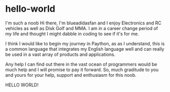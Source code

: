 # hello-world
I'm such a noob
Hi there, I'm blueadidasfan and I enjoy Electronics and RC vehicles as well as Disk Golf and MMA. I am in a career change period of my life and thought I might dabble in coding to see if it's for me. 

I think I would like to begin my journey in Paython, as as I understand, this is a common language that integrates my English language well and can really be used in a vast array of products and applications.

Any help I can find out there in the vast ocean of programmers would be much help and I will promise to pay it forward. So, much graditude to you and yours for your help, support and enthusiasm for this noob.

HELLO WORLD!
